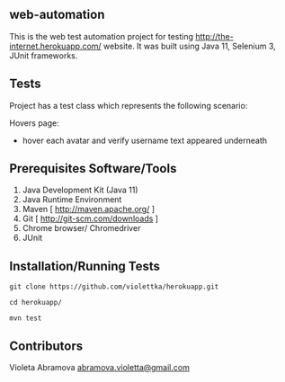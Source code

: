 ## web-automation

This is the web test automation project for testing http://the-internet.herokuapp.com/ website. It was built using Java 11, Selenium 3, JUnit frameworks.

## Tests

Project has a test class which represents the following scenario:
  
 Hovers page:
  * hover each avatar and verify username text appeared underneath


## Prerequisites Software/Tools

1. Java Development Kit (Java 11)
2. Java Runtime Environment
3. Maven [ http://maven.apache.org/ ]
4. Git [ http://git-scm.com/downloads ]
5. Chrome browser/ Chromedriver
6. JUnit

## Installation/Running Tests

`git clone https://github.com/violettka/herokuapp.git`

`cd herokuapp/`

`mvn test`

## Contributors

Violeta Abramova abramova.violetta@gmail.com
